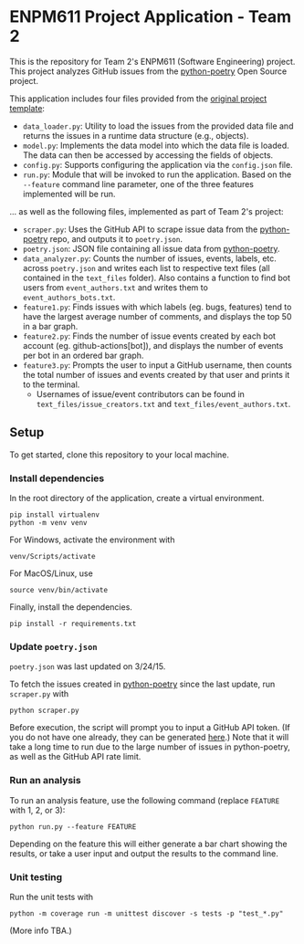 # ENPM611 Project Application - Team 2

This is the repository for Team 2's ENPM611 (Software Engineering) project. This project analyzes GitHub issues from the [python-poetry](https://github.com/python-poetry/poetry/issues) Open Source project.

This application includes four files provided from the [original project template](https://github.com/enpm611/project-application-template):

- `data_loader.py`: Utility to load the issues from the provided data file and returns the issues in a runtime data structure (e.g., objects).
- `model.py`: Implements the data model into which the data file is loaded. The data can then be accessed by accessing the fields of objects.
- `config.py`: Supports configuring the application via the `config.json` file. 
- `run.py`: Module that will be invoked to run the application. Based on the `--feature` command line parameter, one of the three features implemented will be run.

... as well as the following files, implemented as part of Team 2's project:

- `scraper.py`: Uses the GitHub API to scrape issue data from the [python-poetry](https://github.com/python-poetry/poetry/issues) repo, and outputs it to `poetry.json`.
- `poetry.json`: JSON file containing all issue data from [python-poetry](https://github.com/python-poetry/poetry/issues).
- `data_analyzer.py`: Counts the number of issues, events, labels, etc. across `poetry.json` and writes each list to respective text files (all contained in the `text_files` folder). Also contains a function to find bot users from `event_authors.txt` and writes them to `event_authors_bots.txt`.
- `feature1.py`: Finds issues with which labels (eg. bugs, features) tend to have the largest average number of comments, and displays the top 50 in a bar graph.
- `feature2.py`: Finds the number of issue events created by each bot account (eg. github-actions\[bot\]), and displays the number of events per bot in an ordered bar graph.
- `feature3.py`: Prompts the user to input a GitHub username, then counts the total number of issues and events created by that user and prints it to the terminal. 
  - Usernames of issue/event contributors can be found in `text_files/issue_creators.txt` and `text_files/event_authors.txt`.


## Setup

To get started, clone this repository to your local machine.


### Install dependencies

In the root directory of the application, create a virtual environment.
```
pip install virtualenv
python -m venv venv
```

For Windows, activate the environment with 
```
venv/Scripts/activate
```

For MacOS/Linux, use 
```
source venv/bin/activate
```

Finally, install the dependencies.
```
pip install -r requirements.txt
```


### Update `poetry.json`

`poetry.json` was last updated on 3/24/15.

To fetch the issues created in [python-poetry](https://github.com/python-poetry/poetry/issues) since the last update, run `scraper.py` with
```
python scraper.py
```

Before execution, the script will prompt you to input a GitHub API token. (If you do not have one already, they can be generated [here](https://github.com/settings/tokens).) Note that it will take a long time to run due to the large number of issues in python-poetry, as well as the GitHub API rate limit.


### Run an analysis

To run an analysis feature, use the following command (replace `FEATURE` with 1, 2, or 3):

```
python run.py --feature FEATURE
```

Depending on the feature this will either generate a bar chart showing the results, or take a user input and output the results to the command line.

### Unit testing

Run the unit tests with
```
python -m coverage run -m unittest discover -s tests -p "test_*.py"
```

(More info TBA.)